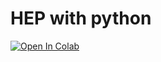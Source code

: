 # HEP with python

<a target="_blank" href="https://colab.research.google.com/github/isadoji/pyHEP">
  <img src="https://colab.research.google.com/assets/colab-badge.svg" alt="Open In Colab"/>
</a>

